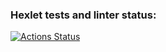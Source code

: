 ### Hexlet tests and linter status:
[![Actions Status](https://github.com/Michael-Ch/python-project-lvl1/workflows/hexlet-check/badge.svg)](https://github.com/Michael-Ch/python-project-lvl1/actions)